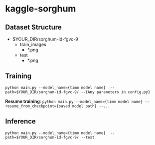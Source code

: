 # kaggle-sorghum

## Dataset Structure
* $YOUR_DIR/sorghum-id-fgvc-9
  - train_images
    - *.png
  - test
    - *.png

## Training
`python main.py --model_name={timm model name}  --path=$YOUR_DIR/sorghum-id-fgvc-9/ --{Any parameters in config.py}`

**Resume training**: `python main.py --model_name={timm model name} --resume_from_checkpoint={saved model path} --...`

## Inference
`python main.py --model_name={timm model name}  --path=$YOUR_DIR/sorghum-id-fgvc-9/ --test`

